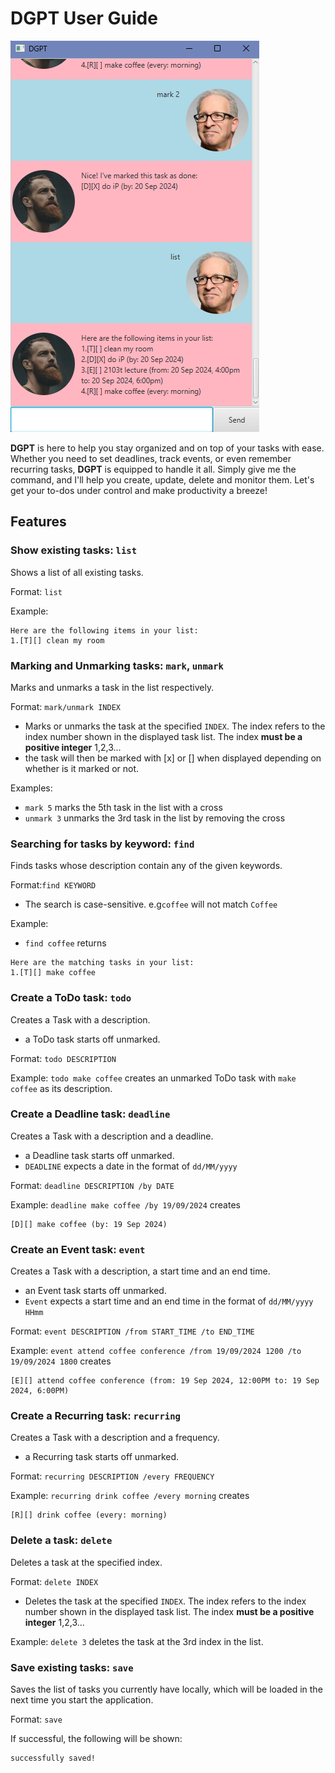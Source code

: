 # DGPT User Guide

![Sample image of how the DGPT chatbot looks like in action](Ui.png)

**DGPT** is here to help you stay organized and on top of your tasks with ease. Whether you need to set deadlines,
track events, or even remember recurring tasks, **DGPT** is equipped to handle it all. Simply give me the command, and
I'll help you create, update, delete and monitor them. Let's get your to-dos under control and make productivity a 
breeze!

## Features

### Show existing tasks: `list`

Shows a list of all existing tasks.

Format: `list`

Example:
```
Here are the following items in your list:
1.[T][] clean my room
```

### Marking and Unmarking tasks: `mark`, `unmark`

Marks and unmarks a task in the list respectively.

Format: `mark/unmark INDEX`
- Marks or unmarks the task at the specified `INDEX`. The index refers to the index number shown in the displayed
task list. The index **must be a positive integer** 1,2,3...
- the task will then be marked with [x] or [] when displayed depending on whether is it marked or not.

Examples:
- `mark 5` marks the 5th task in the list with a cross
- `unmark 3` unmarks the 3rd task in the list by removing the cross


### Searching for tasks by keyword: `find`
Finds tasks whose description contain any of the given keywords.

Format:`find KEYWORD`
- The search is case-sensitive. e.g`coffee` will not match `Coffee`

Example:
- `find coffee` returns
```
Here are the matching tasks in your list:
1.[T][] make coffee
```

### Create a ToDo task: `todo`
Creates a Task with a description.
- a ToDo task starts off unmarked.

Format: `todo DESCRIPTION`

Example: `todo make coffee` creates an unmarked ToDo task with `make coffee` as its description.

### Create a Deadline task: `deadline`
Creates a Task with a description and a deadline.
- a Deadline task starts off unmarked.
- `DEADLINE` expects a date in the format of `dd/MM/yyyy`

Format: `deadline DESCRIPTION /by DATE`

Example: `deadline make coffee /by 19/09/2024` creates
```
[D][] make coffee (by: 19 Sep 2024)
```

### Create an Event task: `event`
Creates a Task with a description, a start time and an end time.
- an Event task starts off unmarked.
- `Event` expects a start time and an end time in the format of `dd/MM/yyyy HHmm`

Format: `event DESCRIPTION /from START_TIME /to END_TIME`

Example: `event attend coffee conference /from 19/09/2024 1200 /to 19/09/2024 1800` creates
```
[E][] attend coffee conference (from: 19 Sep 2024, 12:00PM to: 19 Sep 2024, 6:00PM)
```

### Create a Recurring task: `recurring`
Creates a Task with a description and a frequency.
- a Recurring task starts off unmarked.

Format: `recurring DESCRIPTION /every FREQUENCY`

Example: `recurring drink coffee /every morning` creates
```
[R][] drink coffee (every: morning)
```

### Delete a task: `delete`
Deletes a task at the specified index.

Format: `delete INDEX`
- Deletes the task at the specified `INDEX`. The index refers to the index number shown in the displayed
  task list. The index **must be a positive integer** 1,2,3...

Example: `delete 3` deletes the task at the 3rd index in the list.

### Save existing tasks: `save`
Saves the list of tasks you currently have locally, which will be loaded in the next time you start the application.

Format: `save`

If successful, the following will be shown:
```
successfully saved!
```


